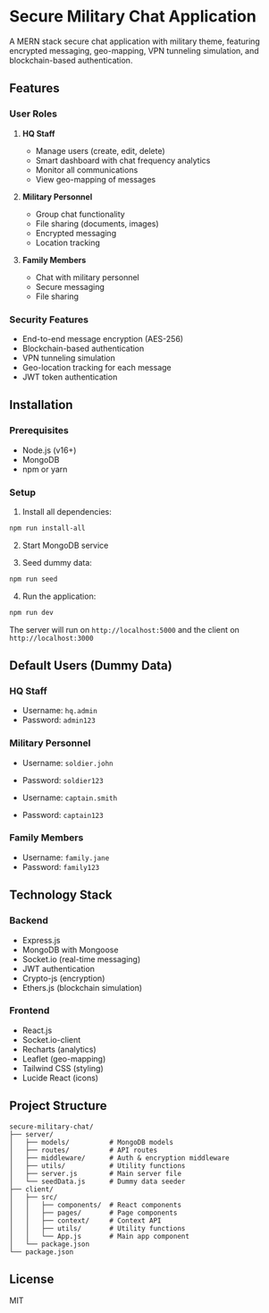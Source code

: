 # Secure Military Chat Application

A MERN stack secure chat application with military theme, featuring encrypted messaging, geo-mapping, VPN tunneling simulation, and blockchain-based authentication.

## Features

### User Roles
1. **HQ Staff**
   - Manage users (create, edit, delete)
   - Smart dashboard with chat frequency analytics
   - Monitor all communications
   - View geo-mapping of messages

2. **Military Personnel**
   - Group chat functionality
   - File sharing (documents, images)
   - Encrypted messaging
   - Location tracking

3. **Family Members**
   - Chat with military personnel
   - Secure messaging
   - File sharing

### Security Features
- End-to-end message encryption (AES-256)
- Blockchain-based authentication
- VPN tunneling simulation
- Geo-location tracking for each message
- JWT token authentication

## Installation

### Prerequisites
- Node.js (v16+)
- MongoDB
- npm or yarn

### Setup

1. Install all dependencies:
```bash
npm run install-all
```

2. Start MongoDB service

3. Seed dummy data:
```bash
npm run seed
```

4. Run the application:
```bash
npm run dev
```

The server will run on `http://localhost:5000` and the client on `http://localhost:3000`

## Default Users (Dummy Data)

### HQ Staff
- Username: `hq.admin`
- Password: `admin123`

### Military Personnel
- Username: `soldier.john`
- Password: `soldier123`

- Username: `captain.smith`
- Password: `captain123`

### Family Members
- Username: `family.jane`
- Password: `family123`

## Technology Stack

### Backend
- Express.js
- MongoDB with Mongoose
- Socket.io (real-time messaging)
- JWT authentication
- Crypto-js (encryption)
- Ethers.js (blockchain simulation)

### Frontend
- React.js
- Socket.io-client
- Recharts (analytics)
- Leaflet (geo-mapping)
- Tailwind CSS (styling)
- Lucide React (icons)

## Project Structure

```
secure-military-chat/
├── server/
│   ├── models/          # MongoDB models
│   ├── routes/          # API routes
│   ├── middleware/      # Auth & encryption middleware
│   ├── utils/           # Utility functions
│   ├── server.js        # Main server file
│   └── seedData.js      # Dummy data seeder
├── client/
│   ├── src/
│   │   ├── components/  # React components
│   │   ├── pages/       # Page components
│   │   ├── context/     # Context API
│   │   ├── utils/       # Utility functions
│   │   └── App.js       # Main app component
│   └── package.json
└── package.json
```

## License
MIT

